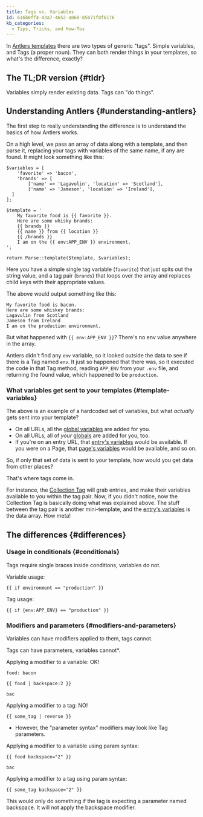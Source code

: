 ```yaml
---
title: Tags vs. Variables
id: 616b0ff4-43a7-4652-a868-85b71f8f6176
kb_categories:
  - Tips, Tricks, and How-Tos
---
```

In [Antlers templates][templates] there are two types of generic "tags". Simple variables, and Tags (a proper noun). They can both render things in your templates, so what's the difference, exactly?

## The TL;DR version {#tldr}

Variables simply render existing data. Tags can "do things".

## Understanding Antlers {#understanding-antlers}

The first step to really understanding the difference is to understand the basics of how Antlers works.

On a high level, we pass an array of data along with a template, and then parse it, replacing your tags with variables of the same name, if any are found. It might look something like this:

``` .language-php
$variables = [
    'favorite' => 'bacon',
    'brands' => [
        ['name' => 'Lagavulin', 'location' => 'Scotland'],
        ['name' => 'Jameson', 'location' => 'Ireland'],
  ]
];

$template = '
    My favorite food is {{ favorite }}.
    Here are some whisky brands:
    {{ brands }}
    {{ name }} from {{ location }}
    {{ /brands }}
    I am on the {{ env:APP_ENV }} environment.
';

return Parse::template($template, $variables);
```

Here you have a simple single tag variable (`favorite`) that just spits out the string value, and a tag pair (`brands`) that loops over the array and replaces child keys with their appropriate values.

The above would output something like this:

``` .language-output
My favorite food is bacon.
Here are some whiskey brands:
Lagavulin from Scotland
Jameson from Ireland
I am on the production environment.
```

But what happened with `{{ env:APP_ENV }}`? There's no env value anywhere in the array.

Antlers didn't find any `env` variable, so it looked outside the data to see if there is a Tag named `env`.
It just so happened that there was, so it executed the code in that Tag method, reading `APP_ENV` from your `.env` 
file, and returning the found value, which happened to be `production`.

### What variables get sent to your templates {#template-variables}

The above is an example of a hardcoded set of variables, but what _actually_ gets sent into your template?

- On all URLs, all the [global variables](/variables#global) are added for you.
- On all URLs, all of _your_ [globals](/content-types#globals) are added for you, too.
- If you're on an entry URL, that [entry's variables](/variables#entry) would be available. If you were on a Page, that [page's variables](/variables#page) would be available, and so on.

So, if only that set of data is sent to your template, how would you get data from other places?

That's where tags come in.

For instance, the [Collection Tag][collection_tag] will grab entries, and make their variables available to you within the tag pair.
Now, if you didn't notice, now the Collection Tag is basically doing what was explained above. The stuff between the tag pair is
another mini-template, and the [entry's variables](/variables#entry) is the data array. How meta!

## The differences {#differences}

### Usage in conditionals {#conditionals}

Tags require single braces inside conditions, variables do not.

Variable usage:

```
{{ if environment == "production" }}
```

Tag usage:

```
{{ if {env:APP_ENV} == "production" }}
```

### Modifiers and parameters {#modifiers-and-parameters}

Variables can have modifiers applied to them, tags cannot.

Tags can have parameters, variables cannot*.

Applying a modifier to a variable: OK!

```
food: bacon

{{ food | backspace:2 }}

bac
```

Applying a modifier to a tag: NO!

```
{{ some_tag | reverse }}
```

* However, the "parameter syntax" modifiers may look like Tag parameters.

Applying a modifier to a variable using param syntax:

```
{{ food backspace="2" }}

bac
```

Applying a modifier to a tag using param syntax:

```
{{ some_tag backspace="2" }}
```

This would only do something if the tag is expecting a parameter named backspace. It will not apply the backspace modifier.

[templates]: /antlers
[collection_tag]: /tags/collection